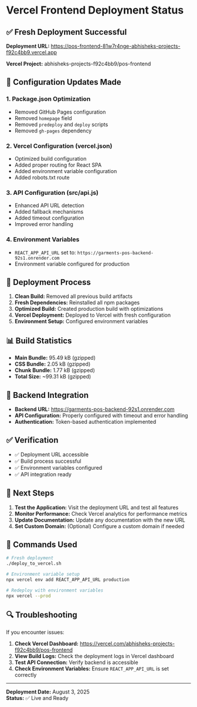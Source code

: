 # Vercel Frontend Deployment Status

## ✅ Fresh Deployment Successful

**Deployment URL:** https://pos-frontend-81w7r4nge-abhisheks-projects-f92c4bb9.vercel.app

**Vercel Project:** abhisheks-projects-f92c4bb9/pos-frontend

## 🔧 Configuration Updates Made

### 1. Package.json Optimization
- Removed GitHub Pages configuration
- Removed `homepage` field
- Removed `predeploy` and `deploy` scripts
- Removed `gh-pages` dependency

### 2. Vercel Configuration (vercel.json)
- Optimized build configuration
- Added proper routing for React SPA
- Added environment variable configuration
- Added robots.txt route

### 3. API Configuration (src/api.js)
- Enhanced API URL detection
- Added fallback mechanisms
- Added timeout configuration
- Improved error handling

### 4. Environment Variables
- `REACT_APP_API_URL` set to: `https://garments-pos-backend-92s1.onrender.com`
- Environment variable configured for production

## 🚀 Deployment Process

1. **Clean Build:** Removed all previous build artifacts
2. **Fresh Dependencies:** Reinstalled all npm packages
3. **Optimized Build:** Created production build with optimizations
4. **Vercel Deployment:** Deployed to Vercel with fresh configuration
5. **Environment Setup:** Configured environment variables

## 📊 Build Statistics

- **Main Bundle:** 95.49 kB (gzipped)
- **CSS Bundle:** 2.05 kB (gzipped)
- **Chunk Bundle:** 1.77 kB (gzipped)
- **Total Size:** ~99.31 kB (gzipped)

## 🔗 Backend Integration

- **Backend URL:** https://garments-pos-backend-92s1.onrender.com
- **API Configuration:** Properly configured with timeout and error handling
- **Authentication:** Token-based authentication implemented

## ✅ Verification

- ✅ Deployment URL accessible
- ✅ Build process successful
- ✅ Environment variables configured
- ✅ API integration ready

## 🎯 Next Steps

1. **Test the Application:** Visit the deployment URL and test all features
2. **Monitor Performance:** Check Vercel analytics for performance metrics
3. **Update Documentation:** Update any documentation with the new URL
4. **Set Custom Domain:** (Optional) Configure a custom domain if needed

## 📝 Commands Used

```bash
# Fresh deployment
./deploy_to_vercel.sh

# Environment variable setup
npx vercel env add REACT_APP_API_URL production

# Redeploy with environment variables
npx vercel --prod
```

## 🔍 Troubleshooting

If you encounter issues:

1. **Check Vercel Dashboard:** https://vercel.com/abhisheks-projects-f92c4bb9/pos-frontend
2. **View Build Logs:** Check the deployment logs in Vercel dashboard
3. **Test API Connection:** Verify backend is accessible
4. **Check Environment Variables:** Ensure `REACT_APP_API_URL` is set correctly

---

**Deployment Date:** August 3, 2025  
**Status:** ✅ Live and Ready 